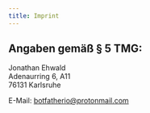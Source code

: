 ```yaml
---
title: Imprint
---
```


## Angaben gemäß § 5 TMG:

Jonathan Ehwald  
Adenaurring 6, A11  
76131 Karlsruhe

E-Mail: botfatherio@protonmail.com
